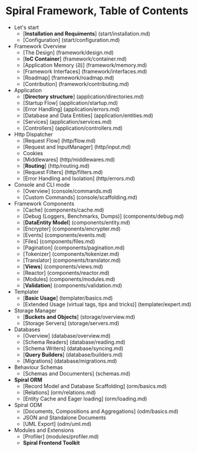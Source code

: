 # Spiral Framework, Table of Contents
* Let's start
    *  [**Installation and Requiments**] (start/installation.md)
    *  [Configuration]  (start/configuration.md)
* Framework Overview
    * [The Design] (framework/design.md) 
    * [**IoC Container**] (framework/container.md)
    * [Application Memory (&#1000;)] (framework/memory.md)
    * [Framework Interfaces] (framework/interfaces.md)
    * [Roadmap] (framework/roadmap.md) 
    * [Contribution] (framework/contributing.md)
* Application
    * [**Directory structure**] (application/directories.md)
    * [Startup Flow] (application/startup.md)
    * [Error Handling] (application/errors.md)
    * [Database and Data Entities] (application/entities.md)
    * [Services] (application/services.md)
    * [Controllers] (application/controllers.md)
* Http Dispatcher
    * [Request Flow] (http/flow.md)
    * [Request and InputManager] (http/input.md)
    * Cookies
    * [Middlewares] (http/middlewares.md)
    * [**Routing**] (http/routing.md)
    * [Request Filters] (http/filters.md)
    * [Error Handling and Isolation] (http/errors.md)
* Console and CLI mode
    * [Overview] (console/commands.md)
    * [Custom Commands] (console/scaffolding.md)
* Framework Components
    * [Cache] (components/cache.md)
    * [Debug (Loggers, Benchmarks, Dumps)] (components/debug.md)
    * [**DataEntity Model**] (components/entity.md)
    * [Encrypter] (components/encrypter.md)
    * [Events] (components/events.md)
    * [Files] (components/files.md)
    * [Pagination] (components/pagination.md)
    * [Tokenizer] (components/tokenizer.md)
    * [Translator] (components/translator.md)
    * [**Views**] (components/views.md)
    * [Reactor] (components/reactor.md)
    * [Modules] (components/modules.md)
    * [**Validation**] (components/validation.md)
* Templater
    * [**Basic Usage**] (templater/basics.md)
    * [Extended Usage (virtual tags, tips and tricks)] (templater/expert.md)
* Storage Manager
    * [**Buckets and Objects**] (storage/overview.md)
    * [Storage Servers] (storage/servers.md)
* Databases
    * [Overview] (database/overview.md)
    * [Schema Readers] (database/reading.md)
    * [Schema Writers] (database/syncing.md)
    * [**Query Builders**] (database/builders.md)
    * [Migrations] (database/migrations.md)
* Behaviour Schemas
    * [Schemas and Documenters] (schemas.md)
* **Spiral ORM**
    * [Record Model and Database Scaffolding] (orm/basics.md)
    * [Relations] (orm/relations.md)
    * [Entity Cache and Eager loading] (orm/loading.md)
* Spiral ODM
    * [Documents, Compositions and Aggregations] (odm/basics.md)
    * JSON and Standalone Documents
    * [UML Export] (odm/uml.md)
* Modules and Extensions
    * [Profiler] (modules/profiler.md)
    * **Spiral Frontend Toolkit**

